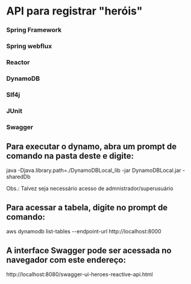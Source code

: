 # API para registrar "heróis"

### Spring Framework
### Spring webflux
### Reactor
### DynamoDB
### Slf4j
### JUnit
### Swagger

## Para executar o dynamo, abra um prompt de comando na pasta deste e digite: 

java -Djava.library.path=./DynamoDBLocal_lib -jar DynamoDBLocal.jar -sharedDb

Obs.: Talvez seja necessário acesso de admnistrador/superusuário

## Para acessar a tabela, digite no prompt de comando:

aws dynamodb list-tables --endpoint-url http://localhost:8000

## A interface Swagger pode ser acessada no navegador com este endereço:

http://localhost:8080/swagger-ui-heroes-reactive-api.html
